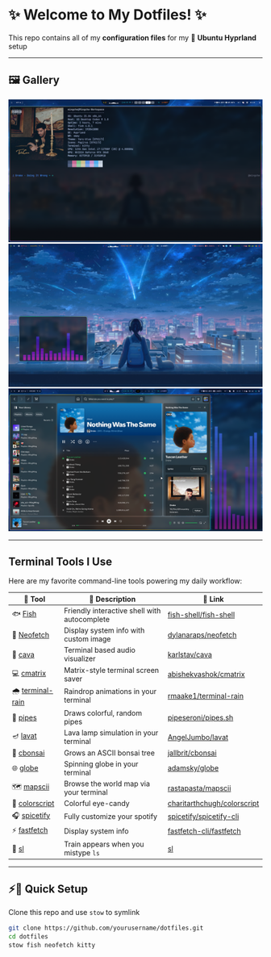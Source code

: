 # ✨ Welcome to My Dotfiles! ✨

This repo contains all of my **configuration files** for my 🐧 **Ubuntu Hyprland** setup 


---

## 🖼️ Gallery

<div align="center">

<img src="./preview/neofetch.png" width="700" alt="Neofetch + Fish Shell Preview"/>



<img src="./preview/cava.png" width="700" alt="Cava Preview"/>



<img src="./preview/spicetify.png" width="700" alt="spicetify Preview"/>

</div>


---

## Terminal Tools I Use

Here are my favorite command-line tools powering my daily workflow:

| 🧩 Tool        | 📝 Description                         | 🔗 Link                                |
|----------------|----------------------------------------|----------------------------------------------|
| 🐟 [Fish](https://github.com/fish-shell/fish-shell) | Friendly interactive shell with autocomplete | [fish-shell/fish-shell](https://github.com/fish-shell/fish-shell) |
| 📸 [Neofetch](https://github.com/dylanaraps/neofetch) | Display system info with custom image   | [dylanaraps/neofetch](https://github.com/dylanaraps/neofetch) |
| 🎵 [cava](https://github.com/karlstav/cava)         | Terminal based audio visualizer     | [karlstav/cava](https://github.com/karlstav/cava) |
| 💻 [cmatrix](https://github.com/abishekvashok/cmatrix) | Matrix-style terminal screen saver           | [abishekvashok/cmatrix](https://github.com/abishekvashok/cmatrix) |
| 🌧️ [terminal-rain](https://github.com/rmaake1/terminal-rain-lightning) | Raindrop animations in your terminal          | [rmaake1/terminal-rain](https://github.com/rmaake1/terminal-rain-lightning) |
| 🧵 [pipes](https://github.com/pipeseroni/pipes.sh)  | Draws colorful, random pipes        | [pipeseroni/pipes.sh](https://github.com/pipeseroni/pipes.sh) |
| 🪔 [lavat](https://github.com/AngelJumbo/lavat)     | Lava lamp simulation in your terminal        | [AngelJumbo/lavat](https://github.com/AngelJumbo/lavat) |
| 🌱 [cbonsai](https://gitlab.com/jallbrit/cbonsai/)  | Grows an ASCII bonsai tree        | [jallbrit/cbonsai](https://gitlab.com/jallbrit/cbonsai/) |
| 🌐 [globe](https://github.com/adamsky/globe)        | Spinning globe in your terminal          | [adamsky/globe](https://github.com/adamsky/globe) |
| 🗺️ [mapscii](https://github.com/rastapasta/mapscii) | Browse the world map via your terminal       | [rastapasta/mapscii](https://github.com/rastapasta/mapscii) |
| 🎨 [colorscript](https://github.com/charitarthchugh/shell-color-scripts) | Colorful eye-candy      | [charitarthchugh/colorscript](https://github.com/charitarthchugh/shell-color-scripts) |
| 🎧 [spicetify](https://github.com/spicetify/spicetify-cli) | Fully customize your spotify       | [spicetify/spicetify-cli](https://github.com/spicetify/spicetify-cli) |
| ⚡ [fastfetch](https://github.com/fastfetch-cli/fastfetch) | Display system info         | [fastfetch-cli/fastfetch](https://github.com/fastfetch-cli/fastfetch) |
| 🚂 [sl](https://www.cyberciti.biz/tips/displays-animations-when-accidentally-you-type-sl-instead-of-ls.html) | Train appears when you mistype `ls`        | [sl](https://www.cyberciti.biz/tips/displays-animations-when-accidentally-you-type-sl-instead-of-ls.html) |

---

## ⚡🔧 Quick Setup

Clone this repo and use `stow` to symlink

```bash
git clone https://github.com/yourusername/dotfiles.git
cd dotfiles
stow fish neofetch kitty  
```
